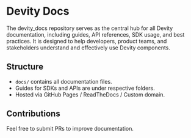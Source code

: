 # Devity Docs
The devity_docs repository serves as the central hub for all Devity documentation, including guides, API references, SDK usage, and best practices. It is designed to help developers, product teams, and stakeholders understand and effectively use Devity components.

## Structure
- `docs/` contains all documentation files.
- Guides for SDKs and APIs are under respective folders.
- Hosted via GitHub Pages / ReadTheDocs / Custom domain.

## Contributions
Feel free to submit PRs to improve documentation.

